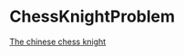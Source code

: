 # ChessKnightProblem 


[The chinese chess knight](https://github.com/EleComb/ChessKnightProblem/blob/master/chinese_chess_knight_test)



